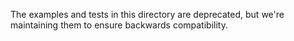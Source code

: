 The examples and tests in this directory are deprecated, but we're maintaining them to ensure backwards compatibility.
